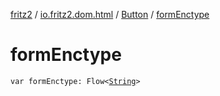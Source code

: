 [fritz2](../../index.md) / [io.fritz2.dom.html](../index.md) / [Button](index.md) / [formEnctype](./form-enctype.md)

# formEnctype

`var formEnctype: Flow<`[`String`](https://kotlinlang.org/api/latest/jvm/stdlib/kotlin/-string/index.html)`>`